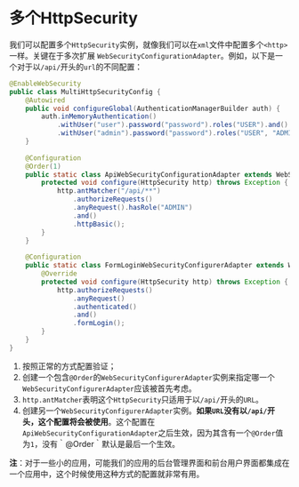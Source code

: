 多个HttpSecurity
==========================================================================
我们可以配置多个`HttpSecurity`实例，就像我们可以在`xml`文件中配置多个`<http>`一样。关键在于多次扩展
`WebSecurityConfigurationAdapter`。例如，以下是一个对于以`/api/`开头的`url`的不同配置：
```java
@EnableWebSecurity
public class MultiHttpSecurityConfig {
    @Autowired
    public void configureGlobal(AuthenticationManagerBuilder auth) {
        auth.inMemoryAuthentication()
            .withUser("user").password("password").roles("USER").and()
            .withUser("admin").password("password").roles("USER", "ADMIN");
    }
    
    @Configuration
    @Order(1)
    public static class ApiWebSecurityConfigurationAdapter extends WebSecurityConfigurerAdapter {
        protected void configure(HttpSecurity http) throws Exception {
            http.antMatcher("/api/**")
                .authorizeRequests()
                .anyRequest().hasRole("ADMIN")
                .and()
                .httpBasic();
        }
    }
    
    @Configuration
    public static class FormLoginWebSecurityConfigurerAdapter extends WebSecurityConfigurerAdapter {
        @Override
        protected void configure(HttpSecurity http) throws Exception {
            http.authorizeRequests()
                .anyRequest()
                .authenticated()
                .and()
                .formLogin();
        }
    }
}
```
1. 按照正常的方式配置验证；
2. 创建一个包含`@Order`的`WebSecurityConfigurerAdapter`实例来指定哪一个`WebSecurityConfigurerAdapter`应该被首先考虑。
3. `http.antMatcher`表明这个`HttpSecurity`只适用于以`/api/`开头的`URL`。
4. 创建另一个`WebSecurityConfigurerAdapter`实例。**如果`URL`没有以`/api/`开头，这个配置将会被使用**。这个配置在
`ApiWebSecurityConfigurationAdapter`之后生效，因为其含有一个`@Order`值为`1`，没有｀@Order｀默认是最后一个生效。

**注**：对于一些小的应用，可能我们的应用的后台管理界面和前台用户界面都集成在一个应用中，这个时候使用这种方式的配置就非常有用。 


